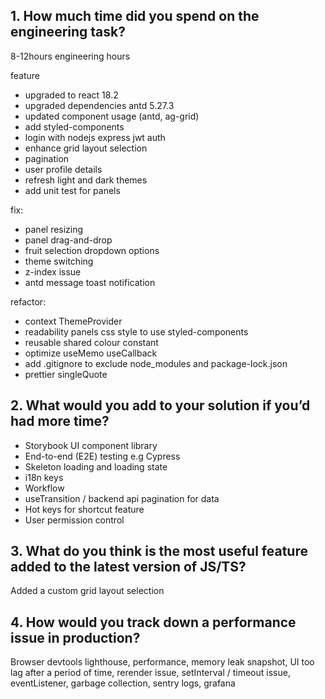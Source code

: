 ## 1. How much time did you spend on the engineering task?

8-12hours engineering hours

feature

- upgraded to react 18.2
- upgraded dependencies antd 5.27.3
- updated component usage (antd, ag-grid)
- add styled-components
- login with nodejs express jwt auth
- enhance grid layout selection
- pagination
- user profile details
- refresh light and dark themes
- add unit test for panels

fix:

- panel resizing
- panel drag-and-drop
- fruit selection dropdown options
- theme switching
- z-index issue
- antd message toast notification

refactor:

- context ThemeProvider
- readability panels css style to use styled-components
- reusable shared colour constant
- optimize useMemo useCallback
- add .gitignore to exclude node_modules and package-lock.json
- prettier singleQuote

## 2. What would you add to your solution if you’d had more time?

- Storybook UI component library
- End-to-end (E2E) testing e.g Cypress
- Skeleton loading and loading state
- i18n keys
- Workflow
- useTransition / backend api pagination for data
- Hot keys for shortcut feature
- User permission control

## 3. What do you think is the most useful feature added to the latest version of JS/TS?

Added a custom grid layout selection

## 4. How would you track down a performance issue in production?

Browser devtools lighthouse, performance, memory leak snapshot, UI too lag after a period of time, rerender issue, setInterval / timeout issue, eventListener, garbage collection, sentry logs, grafana
